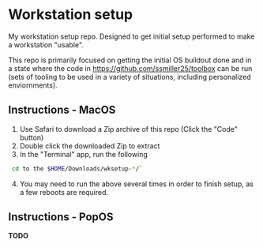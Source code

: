 # Workstation setup

My workstation setup repo.  Designed to get initial setup performed to make a workstation "usable".  

This repo is primarily focused on getting the initial OS buildout done and in a state where the code in https://github.com/ssmiller25/toolbox can be run (sets of tooling to be used in a variety of situations, including personalized enviornments).

## Instructions - MacOS

1. Use Safari to download a Zip archive of this repo (Click the "Code" button)
2. Double click the downloaded Zip to extract
3. In the "Terminal" app, run the following

```sh
 cd to the $HOME/Downloads/wksetup-*/`
```
4. You may need to run the above several times in order to finish setup, as a few reboots are required.

## Instructions - PopOS

**TODO**